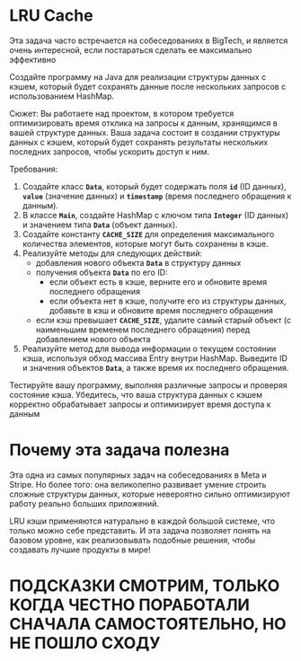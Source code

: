 # LRU Cache
Эта задача часто встречается на собеседованиях в BigTech, и является очень интересной, если постараться сделать ее максимально эффективно

Создайте программу на Java для реализации структуры данных с кэшем, который будет сохранять данные после нескольких запросов с использованием HashMap.

Сюжет: Вы работаете над проектом, в котором требуется оптимизировать время отклика на запросы к данным, хранящимся в вашей структуре данных. Ваша задача состоит в создании структуры данных с кэшем, который будет сохранять результаты нескольких последних запросов, чтобы ускорить доступ к ним.

Требования:

1. Создайте класс **`Data`**, который будет содержать поля **`id`** (ID данных), **`value`** (значение данных) и **`timestamp`** (время последнего обращения к данным).
2. В классе **`Main`**, создайте HashMap с ключом типа **`Integer`** (ID данных) и значением типа **`Data`** (объект данных).
3. Создайте константу **`CACHE_SIZE`** для определения максимального количества элементов, которые могут быть сохранены в кэше.
4. Реализуйте методы для следующих действий:
    - добавления нового объекта **`Data`** в структуру данных
    - получения объекта **`Data`** по его ID:
        - если объект есть в кэше, верните его и обновите время последнего обращения
        - если объекта нет в кэше, получите его из структуры данных, добавьте в кэш и обновите время последнего обращения
    - если кэш превышает **`CACHE_SIZE`**, удалите самый старый объект (с наименьшим временем последнего обращения) перед добавлением нового объекта
5. Реализуйте метод для вывода информации о текущем состоянии кэша, используя обход массива Entry внутри HashMap. Выведите ID и значения объектов **`Data`**, а также время их последнего обращения.

Тестируйте вашу программу, выполняя различные запросы и проверяя состояние кэша. Убедитесь, что ваша структура данных с кэшем корректно обрабатывает запросы и оптимизирует время доступа к данным
# Почему эта задача полезна
Эта одна из самых популярных задач на собеседованиях в Meta и Stripe. 
Но более того: она великолепно развивает умение строить сложные структуры данных, которые невероятно сильно оптимизируют работу реально 
больших приложений.

LRU кэши применяются натурально в каждой большой системе, что только можно себе представить. И эта задача позволяет понять 
на базовом уровне, как реализовывать подобные решения, чтобы создавать лучшие продукты в мире!
# ПОДСКАЗКИ СМОТРИМ, ТОЛЬКО КОГДА ЧЕСТНО ПОРАБОТАЛИ СНАЧАЛА САМОСТОЯТЕЛЬНО, НО НЕ ПОШЛО СХОДУ